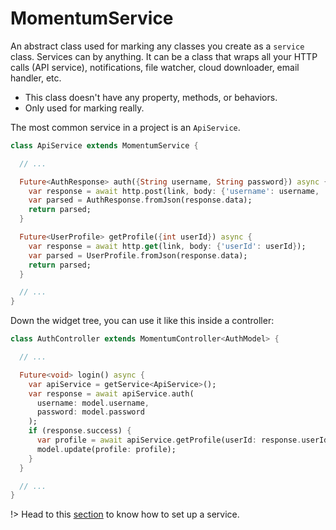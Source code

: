 # MomentumService
An abstract class used for marking any classes you create as a `service` class. Services can by anything. It can be a class that wraps all your HTTP calls (API service), notifications, file watcher, cloud downloader, email handler, etc.

- This class doesn't have any property, methods, or behaviors.
- Only used for marking really.

The most common service in a project is an `ApiService`.
```dart
class ApiService extends MomentumService {

  // ...

  Future<AuthResponse> auth({String username, String password}) async {
    var response = await http.post(link, body: {'username': username, 'password': password});
    var parsed = AuthResponse.fromJson(response.data);
    return parsed;
  }

  Future<UserProfile> getProfile({int userId}) async {
    var response = await http.get(link, body: {'userId': userId});
    var parsed = UserProfile.fromJson(response.data);
    return parsed;
  }

  // ...
}
```
Down the widget tree, you can use it like this inside a controller:
```dart
class AuthController extends MomentumController<AuthModel> {

  // ...

  Future<void> login() async {
    var apiService = getService<ApiService>();
    var response = await apiService.auth(
      username: model.username, 
      password: model.password
    );
    if (response.success) {
      var profile = await apiService.getProfile(userId: response.userId);
      model.update(profile: profile);
    }
  }

  // ...
}
```

!> Head to this [section](/momentum?id=services) to know how to set up a service.